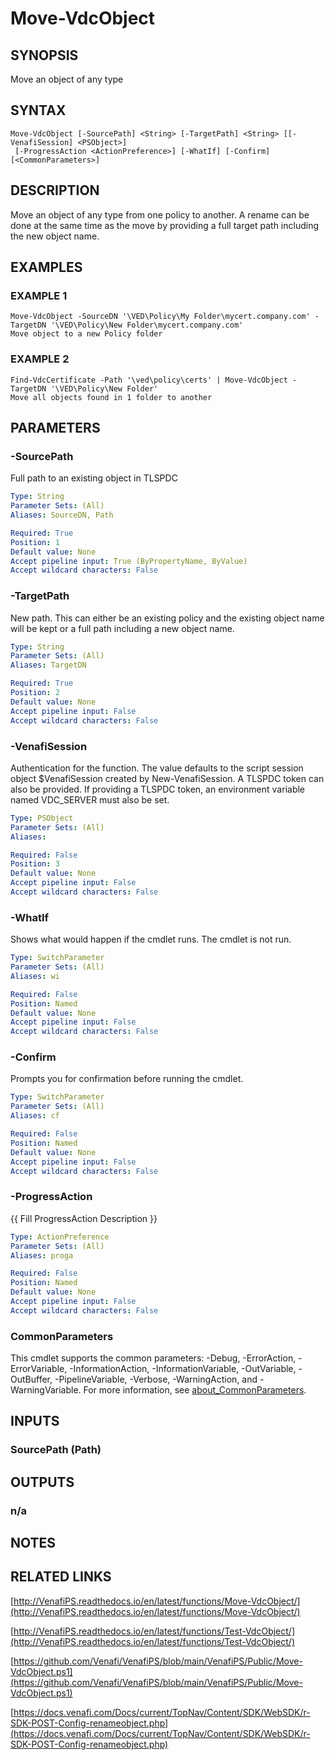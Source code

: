 # Move-VdcObject

## SYNOPSIS
Move an object of any type

## SYNTAX

```
Move-VdcObject [-SourcePath] <String> [-TargetPath] <String> [[-VenafiSession] <PSObject>]
 [-ProgressAction <ActionPreference>] [-WhatIf] [-Confirm] [<CommonParameters>]
```

## DESCRIPTION
Move an object of any type from one policy to another.
A rename can be done at the same time as the move by providing a full target path including the new object name.

## EXAMPLES

### EXAMPLE 1
```
Move-VdcObject -SourceDN '\VED\Policy\My Folder\mycert.company.com' -TargetDN '\VED\Policy\New Folder\mycert.company.com'
Move object to a new Policy folder
```

### EXAMPLE 2
```
Find-VdcCertificate -Path '\ved\policy\certs' | Move-VdcObject -TargetDN '\VED\Policy\New Folder'
Move all objects found in 1 folder to another
```

## PARAMETERS

### -SourcePath
Full path to an existing object in TLSPDC

```yaml
Type: String
Parameter Sets: (All)
Aliases: SourceDN, Path

Required: True
Position: 1
Default value: None
Accept pipeline input: True (ByPropertyName, ByValue)
Accept wildcard characters: False
```

### -TargetPath
New path. 
This can either be an existing policy and the existing object name will be kept or a full path including a new object name.

```yaml
Type: String
Parameter Sets: (All)
Aliases: TargetDN

Required: True
Position: 2
Default value: None
Accept pipeline input: False
Accept wildcard characters: False
```

### -VenafiSession
Authentication for the function.
The value defaults to the script session object $VenafiSession created by New-VenafiSession.
A TLSPDC token can also be provided.
If providing a TLSPDC token, an environment variable named VDC_SERVER must also be set.

```yaml
Type: PSObject
Parameter Sets: (All)
Aliases:

Required: False
Position: 3
Default value: None
Accept pipeline input: False
Accept wildcard characters: False
```

### -WhatIf
Shows what would happen if the cmdlet runs.
The cmdlet is not run.

```yaml
Type: SwitchParameter
Parameter Sets: (All)
Aliases: wi

Required: False
Position: Named
Default value: None
Accept pipeline input: False
Accept wildcard characters: False
```

### -Confirm
Prompts you for confirmation before running the cmdlet.

```yaml
Type: SwitchParameter
Parameter Sets: (All)
Aliases: cf

Required: False
Position: Named
Default value: None
Accept pipeline input: False
Accept wildcard characters: False
```

### -ProgressAction
{{ Fill ProgressAction Description }}

```yaml
Type: ActionPreference
Parameter Sets: (All)
Aliases: proga

Required: False
Position: Named
Default value: None
Accept pipeline input: False
Accept wildcard characters: False
```

### CommonParameters
This cmdlet supports the common parameters: -Debug, -ErrorAction, -ErrorVariable, -InformationAction, -InformationVariable, -OutVariable, -OutBuffer, -PipelineVariable, -Verbose, -WarningAction, and -WarningVariable. For more information, see [about_CommonParameters](http://go.microsoft.com/fwlink/?LinkID=113216).

## INPUTS

### SourcePath (Path)
## OUTPUTS

### n/a
## NOTES

## RELATED LINKS

[http://VenafiPS.readthedocs.io/en/latest/functions/Move-VdcObject/](http://VenafiPS.readthedocs.io/en/latest/functions/Move-VdcObject/)

[http://VenafiPS.readthedocs.io/en/latest/functions/Test-VdcObject/](http://VenafiPS.readthedocs.io/en/latest/functions/Test-VdcObject/)

[https://github.com/Venafi/VenafiPS/blob/main/VenafiPS/Public/Move-VdcObject.ps1](https://github.com/Venafi/VenafiPS/blob/main/VenafiPS/Public/Move-VdcObject.ps1)

[https://docs.venafi.com/Docs/current/TopNav/Content/SDK/WebSDK/r-SDK-POST-Config-renameobject.php](https://docs.venafi.com/Docs/current/TopNav/Content/SDK/WebSDK/r-SDK-POST-Config-renameobject.php)

